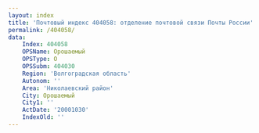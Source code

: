 ```yaml
---
layout: index
title: 'Почтовый индекс 404058: отделение почтовой связи Почты России'
permalink: /404058/
data:
    Index: 404058
    OPSName: Орошаемый
    OPSType: О
    OPSSubm: 404030
    Region: 'Волгоградская область'
    Autonom: ''
    Area: 'Николаевский район'
    City: Орошаемый
    City1: ''
    ActDate: '20001030'
    IndexOld: ''
---
```

